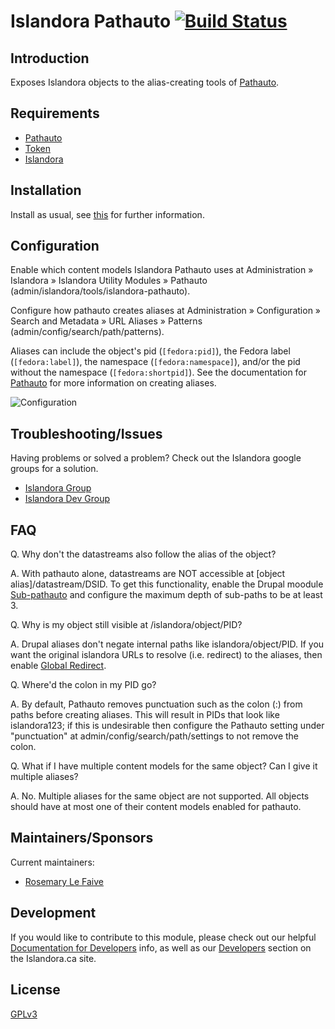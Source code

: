 # Islandora Pathauto [![Build Status](https://travis-ci.org/Islandora/islandora_pathauto.png?branch=7.x)](https://travis-ci.org/Islandora/islandora_pathauto)

## Introduction

Exposes Islandora objects to the alias-creating tools of [Pathauto](https://www.drupal.org/project/pathauto). 

## Requirements

* [Pathauto](https://www.drupal.org/project/pathauto)
* [Token](https://www.drupal.org/project/token)
* [Islandora](https://github.com/Islandora/islandora)

## Installation

Install as usual, see [this](https://drupal.org/documentation/install/modules-themes/modules-7) for further information.

## Configuration

Enable which content models Islandora Pathauto uses at Administration » Islandora » Islandora Utility Modules » Pathauto (admin/islandora/tools/islandora-pathauto).

Configure how pathauto creates aliases at Administration » Configuration » Search and Metadata » URL Aliases » Patterns (admin/config/search/path/patterns).

Aliases can include the object's pid (`[fedora:pid]`), the Fedora label (`[fedora:label]`), the namespace (`[fedora:namespace]`), and/or the pid without the namespace (`[fedora:shortpid]`). See the documentation for [Pathauto](https://www.drupal.org/documentation/modules/pathauto) for more information on creating aliases.

![Configuration](https://raw.githubusercontent.com/wiki/Islandora/islandora_pathauto/images/islandora-pathauto-configuration.png)

## Troubleshooting/Issues

Having problems or solved a problem? Check out the Islandora google groups for a solution.

* [Islandora Group](https://groups.google.com/forum/?hl=en&fromgroups#!forum/islandora)
* [Islandora Dev Group](https://groups.google.com/forum/?hl=en&fromgroups#!forum/islandora-dev)

## FAQ

Q. Why don't the datastreams also follow the alias of the object?

A. With pathauto alone, datastreams are NOT accessible at [object alias]/datastream/DSID. To get this functionality, enable the Drupal moodule [Sub-pathauto](https://www.drupal.org/project/subpathauto) and configure the maximum depth of sub-paths to be at least 3.

Q. Why is my object still visible at /islandora/object/PID?

A. Drupal aliases don't negate internal paths like islandora/object/PID. If you want the original islandora URLs to resolve (i.e. redirect) to the aliases, then enable [Global Redirect](https://www.drupal.org/project/globalredirect).

Q. Where'd the colon in my PID go?

A. By default, Pathauto removes punctuation such as the colon (:) from paths before creating aliases. This will result in PIDs that look like islandora123; if this is undesirable then configure the Pathauto setting under "punctuation"  at admin/config/search/path/settings to not remove the colon.
 
Q. What if I have multiple content models for the same object? Can I give it multiple aliases?

A. No. Multiple aliases for the same object are not supported. All objects should have at most one of their content models enabled for pathauto.

## Maintainers/Sponsors

Current maintainers:

* [Rosemary Le Faive](https://github.com/rosiel)

## Development

If you would like to contribute to this module, please check out our helpful [Documentation for Developers](https://github.com/Islandora/islandora/wiki#wiki-documentation-for-developers) info, as well as our [Developers](http://islandora.ca/developers) section on the Islandora.ca site.

## License

[GPLv3](http://www.gnu.org/licenses/gpl-3.0.txt)
